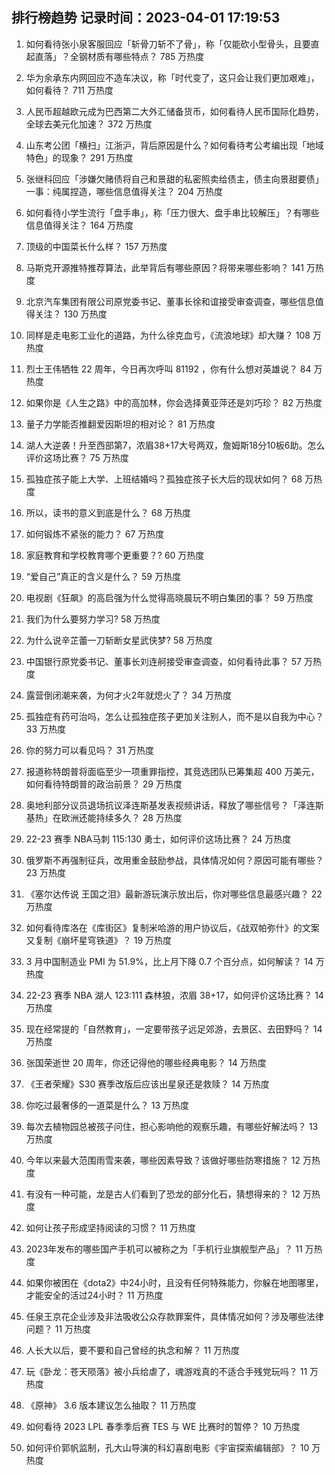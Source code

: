 
## 排行榜趋势 记录时间：2023-04-01 17:19:53
  
  1. 如何看待张小泉客服回应「斩骨刀斩不了骨」，称「仅能砍小型骨头，且要直起直落」？全钢材质有哪些特点？ 785 万热度
    
  2. 华为余承东内网回应不造车决议，称「时代变了，这只会让我们更加艰难」，如何看待？ 711 万热度
    
  3. 人民币超越欧元成为巴西第二大外汇储备货币，如何看待人民币国际化趋势，全球去美元化加速？ 372 万热度
    
  4. 山东考公团「横扫」江浙沪，背后原因是什么？如何看待考公考编出现「地域特色」的现象？ 291 万热度
    
  5. 张继科回应「涉嫌欠赌债将自己和景甜的私密照卖给债主，债主向景甜要债」一事：纯属捏造，哪些信息值得关注？ 204 万热度
    
  6. 如何看待小学生流行「盘手串」，称「压力很大、盘手串比较解压」？有哪些信息值得关注？ 164 万热度
    
  7. 顶级的中国菜长什么样？ 157 万热度
    
  8. 马斯克开源推特推荐算法，此举背后有哪些原因？将带来哪些影响？ 141 万热度
    
  9. 北京汽车集团有限公司原党委书记、董事长徐和谊接受审查调查，哪些信息值得关注？ 130 万热度
    
  10. 同样是走电影工业化的道路，为什么徐克血亏，《流浪地球》却大赚？ 108 万热度
    
  11. 烈士王伟牺牲 22 周年，今日再次呼叫 81192 ，你有什么想对英雄说？ 84 万热度
    
  12. 如果你是《人生之路》中的高加林，你会选择黄亚萍还是刘巧珍？ 82 万热度
    
  13. 量子力学能否推翻爱因斯坦的相对论？ 81 万热度
    
  14. 湖人大逆袭！升至西部第7，浓眉38+17大号两双，詹姆斯18分10板6助。怎么评价这场比赛？ 75 万热度
    
  15. 孤独症孩子能上大学、上班结婚吗？孤独症孩子长大后的现状如何？ 68 万热度
    
  16. 所以，读书的意义到底是什么？ 68 万热度
    
  17. 如何锻炼不紧张的能力？ 67 万热度
    
  18. 家庭教育和学校教育哪个更重要？? 60 万热度
    
  19. “爱自己”真正的含义是什么？ 59 万热度
    
  20. 电视剧《狂飙》的高启强为什么觉得高晓晨玩不明白集团的事？ 59 万热度
    
  21. 我们为什么要努力学习? 58 万热度
    
  22. 为什么说辛芷蕾一刀斩断女星武侠梦? 58 万热度
    
  23. 中国银行原党委书记、董事长刘连舸接受审查调查，如何看待此事？ 57 万热度
    
  24. 露营倒闭潮来袭，为何才火2年就熄火了？ 34 万热度
    
  25. 孤独症有药可治吗，怎么让孤独症孩子更加关注别人，而不是以自我为中心？ 33 万热度
    
  26. 你的努力可以看见吗？ 31 万热度
    
  27. 报道称特朗普将面临至少一项重罪指控，其竞选团队已筹集超 400 万美元，如何看待特朗普的政治前景？ 29 万热度
    
  28. 奥地利部分议员退场抗议泽连斯基发表视频讲话，释放了哪些信号？「泽连斯基热」在欧洲还能持续多久？ 28 万热度
    
  29. 22-23 赛季 NBA马刺 115:130 勇士，如何评价这场比赛？ 24 万热度
    
  30. 俄罗斯不再强制征兵，改用重金鼓励参战，具体情况如何？原因可能有哪些？ 23 万热度
    
  31. 《塞尔达传说 王国之泪》最新游玩演示放出后，你对哪些信息最感兴趣？ 22 万热度
    
  32. 如何看待库洛在《库街区》复制米哈游的用户协议后，《战双帕弥什》的文案又复制《崩坏星穹铁道》？ 19 万热度
    
  33. 3 月中国制造业 PMI 为 51.9%，比上月下降 0.7 个百分点，如何解读？ 14 万热度
    
  34. 22-23 赛季 NBA 湖人 123:111 森林狼，浓眉 38+17，如何评价这场比赛？ 14 万热度
    
  35. 现在经常提的「自然教育」，一定要带孩子远足郊游，去景区、去田野吗？ 14 万热度
    
  36. 张国荣逝世 20 周年，你还记得他的哪些经典电影？ 14 万热度
    
  37. 《王者荣耀》S30 赛季改版后应该出星泉还是救赎？ 14 万热度
    
  38. 你吃过最奢侈的一道菜是什么？ 13 万热度
    
  39. 每次去植物园总被孩子问住，担心影响他的观察乐趣，有哪些好解法吗？ 13 万热度
    
  40. 今年以来最大范围雨雪来袭，哪些因素导致？该做好哪些防寒措施？ 12 万热度
    
  41. 有没有一种可能，龙是古人们看到了恐龙的部分化石，猜想得来的？ 12 万热度
    
  42. 如何让孩子形成坚持阅读的习惯？ 11 万热度
    
  43. 2023年发布的哪些国产手机可以被称之为「手机行业旗舰型产品」？ 11 万热度
    
  44. 如果你被困在《dota2》中24小时，且没有任何特殊能力，你躲在地图哪里，才能安全的活过24小时？ 11 万热度
    
  45. 任泉王京花企业涉及非法吸收公众存款罪案件，具体情况如何？涉及哪些法律问题？ 11 万热度
    
  46. 人长大以后，要不要和自己曾经的执念和解？ 11 万热度
    
  47. 玩《卧龙：苍天陨落》被小兵给虐了，魂游戏真的不适合手残党玩吗？ 11 万热度
    
  48. 《原神》 3.6 版本建议怎么抽取？ 11 万热度
    
  49. 如何看待 2023 LPL 春季季后赛 TES 与 WE 比赛时的暂停？ 10 万热度
    
  50. 如何评价郭帆监制，孔大山导演的科幻喜剧电影《宇宙探索编辑部》？ 10 万热度
    